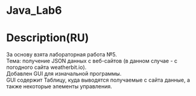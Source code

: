 # Java_Lab6

# Description(RU)
За основу взята лабораторная работа №5.  
Тема: получение JSON данных с веб-сайтов (в данном случае - с погодного сайта weatherbit.io).  
Добавлен GUI для изначальной программы.  
GUI содержит Таблицу, куда выводятся получаемые с сайта данные, а также некоторые элементы управления.  
